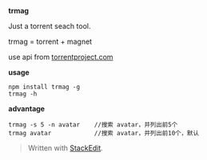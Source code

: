 **trmag** 

Just a torrent seach tool. 

trmag = torrent + magnet 

use api from [torrentproject.com](http://torrentproject.com)

**usage**
```shell
npm install trmag -g
trmag -h
```

**advantage**
```shell
trmag -s 5 -n avatar    //搜索 avatar，并列出前5个
trmag avatar            //搜索 avatar，并列出前10个，默认
```

> Written with [StackEdit](https://stackedit.io/).
